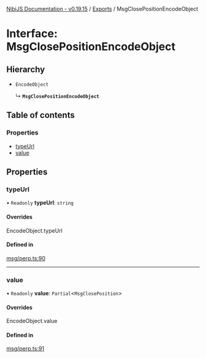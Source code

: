 [NibiJS Documentation - v0.19.15](../intro.md) / [Exports](../modules.md) / MsgClosePositionEncodeObject

# Interface: MsgClosePositionEncodeObject

## Hierarchy

- `EncodeObject`

  ↳ **`MsgClosePositionEncodeObject`**

## Table of contents

### Properties

- [typeUrl](MsgClosePositionEncodeObject.md#typeurl)
- [value](MsgClosePositionEncodeObject.md#value)

## Properties

### typeUrl

• `Readonly` **typeUrl**: `string`

#### Overrides

EncodeObject.typeUrl

#### Defined in

[msg/perp.ts:90](https://github.com/NibiruChain/ts-sdk/blob/4c1f526/packages/nibijs/src/msg/perp.ts#L90)

___

### value

• `Readonly` **value**: `Partial`<`MsgClosePosition`\>

#### Overrides

EncodeObject.value

#### Defined in

[msg/perp.ts:91](https://github.com/NibiruChain/ts-sdk/blob/4c1f526/packages/nibijs/src/msg/perp.ts#L91)
